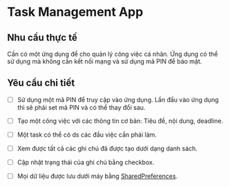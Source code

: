 # Task Management App

## Nhu cầu thực tế

Cần có một ứng dụng để cho quản lý công việc cá nhân.
Ứng dụng có thể sử dụng mà không cần kết nối mạng và sử dụng mã PIN để bảo mật.

## Yêu cầu chi tiết

- [ ] Sử dụng một mã PIN để truy cập vào ứng dụng. Lần đầu vào ứng dụng thì sẽ phải set mã PIN và có thể thay đổi sau. 
- [ ] Tạo một công việc với các thông tin cơ bản: Tiêu đề, nội dung, deadline.
- [ ] Một task có thể có ds các đầu việc cần phải làm.
- [ ] Xem được tất cả các ghi chú đã được tạo dưới dạng danh sách.
- [ ] Cập nhật trạng thái của ghi chú bằng checkbox.
- [ ] Mọi dữ liệu được lưu dưới máy bằng [SharedPreferences](https://pub.dev/packages/shared_preferences).




